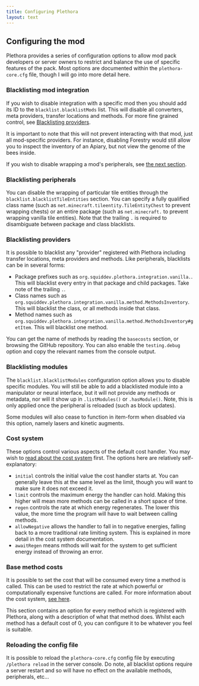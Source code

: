 ```yaml
---
title: Configuring Plethora
layout: text
---
```


## Configuring the mod
Plethora provides a series of configuration options to allow mod pack developers or server owners to restrict and
balance the use of specific features of the pack. Most options are documented within the `plethora-core.cfg` file,
though I will go into more detail here.

### Blacklisting mod integration
If you wish to disable integration with a specific mod then you should add its ID to the `blacklist.blacklistMods`
list. This will disable all converters, meta providers, transfer locations and methods. For more fine grained control,
see [Blacklisting providers](#blacklisting-providers).

It is important to note that this will not prevent interacting with that mod, just all mod-specific providers. For
instance, disabling Forestry would still allow you to inspect the inventory of an Apiary, but not view the genome of the
bees inside.

If you wish to disable wrapping a mod's peripherals, see [the next section](#blacklisting-peripherals).

### Blacklisting peripherals
You can disable the wrapping of particular tile entities through the `blacklist.blacklistTileEntities` section. You can
specify a fully qualified class name (such as `net.minecraft.tileentity.TileEntityChest` to prevent wrapping chests) or
an entire package (such as `net.minecraft.` to prevent wrapping vanilla tile entities). Note that the trailing `.` is
required to disambiguate between package and class blacklists.

### Blacklisting providers
It is possible to blacklist any "provider" registered with Plethora including transfer locations, meta providers and
methods. Like peripherals, blacklists can be in several forms:

 - Package prefixes such as `org.squiddev.plethora.integration.vanilla.`. This will blacklist every entry in that
   package and child packages. Take note of the trailing `.`.
 - Class names such as `org.squiddev.plethora.integration.vanilla.method.MethodsInventory`. This will blacklist the
   class, or all methods inside that class.
 - Method names such as `org.squiddev.plethora.integration.vanilla.method.MethodsInventory#getItem`. This will blacklist
   one method.

You can get the name of methods by reading the `basecosts` section, or browsing the GitHub repository. You can also
enable the `testing.debug` option and copy the relevant names from the console output.

### Blacklisting modules
The `blacklist.blacklistModules` configuration option allows you to disable specific modules. You will still be able to
add a blacklisted module into a manipulator or neural interface, but it will not provide any methods or metadata, nor
will it show up in `.listModules()` or `.hasModule()`. Note, this is only applied once the peripheral is reloaded (such
as block updates).

Some modules will also cease to function in item-form when disabled via this option, namely lasers and kinetic augments.

### Cost system
These options control various aspects of the default cost handler. You may wish
to [read about the cost system](cost-system.html) first. The options here are relatively self-explanatory:

 - `initial` controls the initial value the cost handler starts at. You can generally leave this at the same level as
   the limit, though you will want to make sure it does not exceed it.
 - `limit` controls the maximum energy the handler can hold. Making this higher will mean more methods can be called in
   a short space of time.
 - `regen` controls the rate at which energy regenerates. The lower this value, the more time the program will have to
   wait between calling methods.
 - `allowNegative` allows the handler to fall in to negative energies, falling back to a more traditional rate limiting
   system. This is explained in more detail in the cost system documentation.
 - `awaitRegen` means mthods will wait for the system to get sufficient energy instead of throwing an error.

### Base method costs
It is possible to set the cost that will be consumed every time a method is called. This can be used to restrict the
rate at which powerful or computationally expensive functions are called. For more information about the cost
system, [see here](cost-system.html).

This section contains an option for every method which is registered with Plethora, along with a description of what
that method does. Whilst each method has a default cost of 0, you can configure it to be whatever you feel is suitable.

### Reloading the config file
It is possible to reload the `plethora-core.cfg` config file by executing `/plethora reload` in the server console. Do
note, all blacklist options require a server restart and so will have no effect on the available methods, peripherals,
etc...
